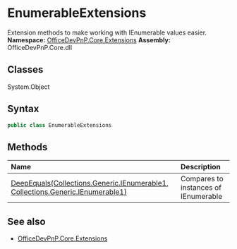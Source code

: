 # EnumerableExtensions
Extension methods to make working with IEnumerable<T> values easier.
**Namespace:** [OfficeDevPnP.Core.Extensions](OfficeDevPnP.Core.Extensions.md)
**Assembly:** OfficeDevPnP.Core.dll
## Classes
System.Object
## Syntax
```C#
public class EnumerableExtensions
```
## Methods
|**Name**|**Description**|
|:-----|:-----|
| [DeepEquals(Collections.Generic.IEnumerable1<T>, Collections.Generic.IEnumerable1<T>)](EnumerableExtensionsDeepEqualsCollections.Generic.IEnumerable1<T>Collections.Generic.IEnumerable1<T>.md) | Compares to instances of IEnumerable<T>
## See also
- [OfficeDevPnP.Core.Extensions](OfficeDevPnP.Core.Extensions.md)
